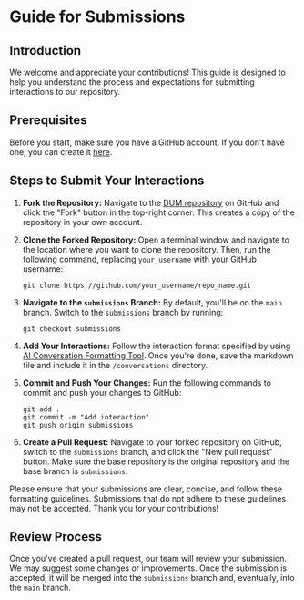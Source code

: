 # Guide for Submissions

## Introduction

We welcome and appreciate your contributions! This guide is designed to help you understand the process and expectations for submitting interactions to our repository.

## Prerequisites

Before you start, make sure you have a GitHub account. If you don't have one, you can create it [here](https://github.com/join).

## Steps to Submit Your Interactions

1. **Fork the Repository:** Navigate to the [DUM repository](https://github.com/Quasi-Mind/deep-unconscious-mind) on GitHub and click the "Fork" button in the top-right corner. This creates a copy of the repository in your own account.

2. **Clone the Forked Repository:** Open a terminal window and navigate to the location where you want to clone the repository. Then, run the following command, replacing `your_username` with your GitHub username:

   ```
   git clone https://github.com/your_username/repo_name.git
   ```

3. **Navigate to the `submissions` Branch:** By default, you'll be on the `main` branch. Switch to the `submissions` branch by running:

   ```
   git checkout submissions
   ```

4. **Add Your Interactions:** Follow the interaction format specified by using [AI Conversation Formatting Tool](https://quasi-mind.github.io/ai-conversation-formatting-tool). Once you're done, save the markdown file and include it in the `/conversations` directory.

5. **Commit and Push Your Changes:** Run the following commands to commit and push your changes to GitHub:

   ```
   git add .
   git commit -m "Add interaction"
   git push origin submissions
   ```

6. **Create a Pull Request:** Navigate to your forked repository on GitHub, switch to the `submissions` branch, and click the "New pull request" button. Make sure the base repository is the original repository and the base branch is `submissions`.

Please ensure that your submissions are clear, concise, and follow these formatting guidelines. Submissions that do not adhere to these guidelines may not be accepted. Thank you for your contributions!

## Review Process

Once you've created a pull request, our team will review your submission. We may suggest some changes or improvements. Once the submission is accepted, it will be merged into the `submissions` branch and, eventually, into the `main` branch.
